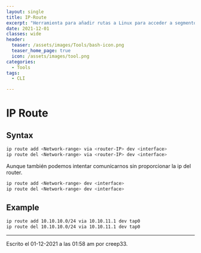 ```yaml
---
layout: single
title: IP-Route
excerpt: "Herramienta para añadir rutas a Linux para acceder a segmentos de red nuevos."
date: 2021-12-01
classes: wide
header:
  teaser: /assets/images/Tools/bash-icon.png
  teaser_home_page: true
  icon: /assets/images/tool.png
categories:
  - Tools
tags:
  - CLI

---
```



# IP Route

## Syntax
```bash
ip route add <Network-range> via <router-IP> dev <interface>  
ip route del <Network-range> via <router-IP> dev <interface>  
```

Aunque también podemos intentar comunicarnos sin proporcionar la ip del router.

```bash
ip route add <Network-range> dev <interface>  
ip route del <Network-range> dev <interface>  
```

## Example
```bash	
ip route add 10.10.10.0/24 via 10.10.11.1 dev tap0
ip route del 10.10.10.0/24 via 10.10.11.1 dev tap0
```

---

Escrito el 01-12-2021 a las 01:58 am por creep33.
